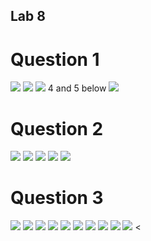 ## Lab 8

# Question 1
<img src="/home/nop/cis106/Labs/lab8/1x1">
<img src="/home/nop/cis106/Labs/lab8/1x2">
<img src="/home/nop/cis106/Labs/lab8/1x3">
4 and 5 below
<img src="/home/nop/cis106/Labs/lab8/1x4x5">



# Question 2
<img src="/home/nop/cis106/Labs/lab8/2x1">
<img src="/home/nop/cis106/Labs/lab8/2x2">
<img src="/home/nop/cis106/Labs/lab8/2x3">
<img src="/home/nop/cis106/Labs/lab8/2x4">
<img src="/home/nop/cis106/Labs/lab8/2x5">


# Question 3
<img src="/home/nop/cis106/Labs/lab8/3x1">
<img src="/home/nop/cis106/Labs/lab8/3x2">
<img src="/home/nop/cis106/Labs/lab8/3x3">
<img src="/home/nop/cis106/Labs/lab8/3x4">
<img src="/home/nop/cis106/Labs/lab8/3x5">
<img src="/home/nop/cis106/Labs/lab8/3x6">
<img src="/home/nop/cis106/Labs/lab8/3x7">
<img src="/home/nop/cis106/Labs/lab8/3x8">
<img src="/home/nop/cis106/Labs/lab8/3x9">
<img src="/home/nop/cis106/Labs/lab8/3x10">
<
